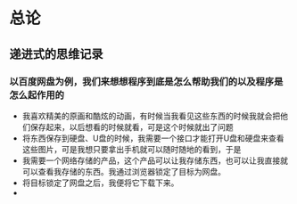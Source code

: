 # 总论
## 递进式的思维记录
### 以百度网盘为例，我们来想想程序到底是怎么帮助我们的以及程序是怎么起作用的
* 我喜欢精美的原画和酷炫的动画，有时候当我看见这些东西的时候我就会把他们保存起来，以后想看的时候就看，可是这个时候就出了问题
* 将东西保存到硬盘、U盘的时候，我需要一个接口才能打开U盘和硬盘来查看这些图片，可是我想只要拿出手机就可以随时随地的看到，于是
* 我需要一个网络存储的产品，这个产品可以让我存储东西，也可以让我直接就可以查看我存储的东西。我通过浏览器锁定了目标为网盘。
* 将目标锁定了网盘之后，我便将它下载下来。
* 
